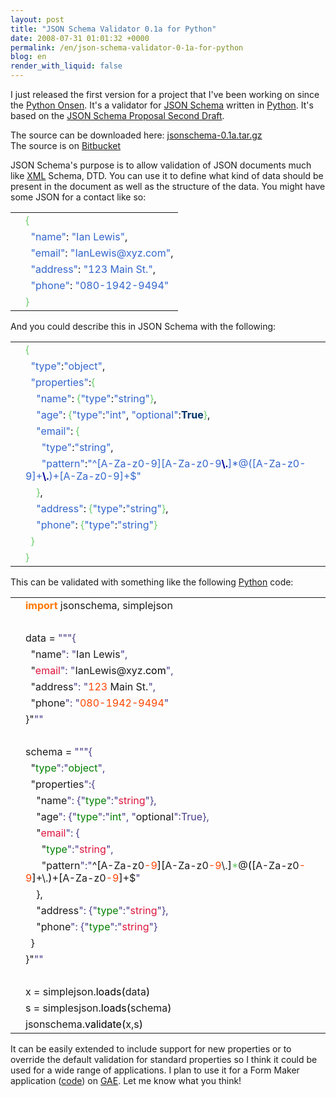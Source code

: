 ```yaml
---
layout: post
title: "JSON Schema Validator 0.1a for Python"
date: 2008-07-31 01:01:32 +0000
permalink: /en/json-schema-validator-0-1a-for-python
blog: en
render_with_liquid: false
---
```


<p>I just released the first version for a project that I've been working on since the <a href="http://www.ianlewis.org/index.php/en/python-onsen">Python Onsen</a>. It's a validator for <a href="http://www.json.com/category/json-schema/">JSON Schema</a> written in <a href="http://www.python.org/" title="Python">Python</a>. It's based on the <a href="http://groups.google.com/group/json-schema/web/json-schema-proposal---second-draft">JSON Schema Proposal Second Draft</a>.</p>

<p>The source can be downloaded here: <a href="http://jsonschema.googlecode.com/files/jsonschema-0.1a.tar.gz">jsonschema-0.1a.tar.gz</a>
<br />The source is on <a href="https://bitbucket.org/IanLewis/jsonschema/">Bitbucket</a>

<p>JSON Schema's purpose is to allow validation of JSON documents much like <a href="http://en.wikipedia.org/wiki/XML" title="XML">XML</a> Schema, DTD. You can use it to define what kind of data should be present in the document as well as the structure of the data. You might have some JSON for a contact like so:</p>

<div class="codeblock amc_javascript amc_short"><table><tr class="amc_code_odd"><td class="amc_line"><div class="amc1"></div></td><td><span style="color: #66cc66;">&#123;</span><br /></td></tr><tr class="amc_code_even"><td class="amc_line"><div class="amc2"></div></td><td>&nbsp; <span style="color: #3366CC;">&quot;name&quot;</span>: <span style="color: #3366CC;">&quot;Ian Lewis&quot;</span>,<br /></td></tr><tr class="amc_code_odd"><td class="amc_line"><div class="amc3"></div></td><td>&nbsp; <span style="color: #3366CC;">&quot;email&quot;</span>: <span style="color: #3366CC;">&quot;IanLewis@xyz.com&quot;</span>,<br /></td></tr><tr class="amc_code_even"><td class="amc_line"><div class="amc4"></div></td><td>&nbsp; <span style="color: #3366CC;">&quot;address&quot;</span>: <span style="color: #3366CC;">&quot;123 Main St.&quot;</span>,<br /></td></tr><tr class="amc_code_odd"><td class="amc_line"><div class="amc5"></div></td><td>&nbsp; <span style="color: #3366CC;">&quot;phone&quot;</span>: <span style="color: #3366CC;">&quot;080-1942-9494&quot;</span><br /></td></tr><tr class="amc_code_even"><td class="amc_line"><div class="amc6"></div></td><td><span style="color: #66cc66;">&#125;</span></td></tr></table></div>

<p>And you could describe this in JSON Schema with the following:</p>

<div class="codeblock amc_javascript amc_short"><table><tr class="amc_code_odd"><td class="amc_line"><div class="amc1"></div></td><td><span style="color: #66cc66;">&#123;</span><br /></td></tr><tr class="amc_code_even"><td class="amc_line"><div class="amc2"></div></td><td>&nbsp; <span style="color: #3366CC;">&quot;type&quot;</span>:<span style="color: #3366CC;">&quot;object&quot;</span>,<br /></td></tr><tr class="amc_code_odd"><td class="amc_line"><div class="amc3"></div></td><td>&nbsp; <span style="color: #3366CC;">&quot;properties&quot;</span>:<span style="color: #66cc66;">&#123;</span><br /></td></tr><tr class="amc_code_even"><td class="amc_line"><div class="amc4"></div></td><td>&nbsp; &nbsp; <span style="color: #3366CC;">&quot;name&quot;</span>: <span style="color: #66cc66;">&#123;</span><span style="color: #3366CC;">&quot;type&quot;</span>:<span style="color: #3366CC;">&quot;string&quot;</span><span style="color: #66cc66;">&#125;</span>,<br /></td></tr><tr class="amc_code_odd"><td class="amc_line"><div class="amc5"></div></td><td>&nbsp; &nbsp; <span style="color: #3366CC;">&quot;age&quot;</span>: <span style="color: #66cc66;">&#123;</span><span style="color: #3366CC;">&quot;type&quot;</span>:<span style="color: #3366CC;">&quot;int&quot;</span>, <span style="color: #3366CC;">&quot;optional&quot;</span>:<span style="color: #003366; font-weight: bold;">True</span><span style="color: #66cc66;">&#125;</span>,<br /></td></tr><tr class="amc_code_even"><td class="amc_line"><div class="amc6"></div></td><td>&nbsp; &nbsp; <span style="color: #3366CC;">&quot;email&quot;</span>: <span style="color: #66cc66;">&#123;</span><br /></td></tr><tr class="amc_code_odd"><td class="amc_line"><div class="amc7"></div></td><td>&nbsp; &nbsp; &nbsp; <span style="color: #3366CC;">&quot;type&quot;</span>:<span style="color: #3366CC;">&quot;string&quot;</span>,<br /></td></tr><tr class="amc_code_even"><td class="amc_line"><div class="amc8"></div></td><td>&nbsp; &nbsp; &nbsp; <span style="color: #3366CC;">&quot;pattern&quot;</span>:<span style="color: #3366CC;">&quot;^[A-Za-z0-9][A-Za-z0-9<span style="color: #000099; font-weight: bold;">\.</span>]*@([A-Za-z0-9]+<span style="color: #000099; font-weight: bold;">\.</span>)+[A-Za-z0-9]+$&quot;</span><br /></td></tr><tr class="amc_code_odd"><td class="amc_line"><div class="amc9"></div></td><td>&nbsp; &nbsp; <span style="color: #66cc66;">&#125;</span>,<br /></td></tr><tr class="amc_code_even"><td class="amc_line"><div class="amc0"><div class="amc1"></div></div></td><td>&nbsp; &nbsp; <span style="color: #3366CC;">&quot;address&quot;</span>: <span style="color: #66cc66;">&#123;</span><span style="color: #3366CC;">&quot;type&quot;</span>:<span style="color: #3366CC;">&quot;string&quot;</span><span style="color: #66cc66;">&#125;</span>,<br /></td></tr><tr class="amc_code_odd"><td class="amc_line"><div class="amc1"><div class="amc1"></div></div></td><td>&nbsp; &nbsp; <span style="color: #3366CC;">&quot;phone&quot;</span>: <span style="color: #66cc66;">&#123;</span><span style="color: #3366CC;">&quot;type&quot;</span>:<span style="color: #3366CC;">&quot;string&quot;</span><span style="color: #66cc66;">&#125;</span><br /></td></tr><tr class="amc_code_even"><td class="amc_line"><div class="amc2"><div class="amc1"></div></div></td><td>&nbsp; <span style="color: #66cc66;">&#125;</span><br /></td></tr><tr class="amc_code_odd"><td class="amc_line"><div class="amc3"><div class="amc1"></div></div></td><td><span style="color: #66cc66;">&#125;</span></td></tr></table></div>

<p>This can be validated with something like the following <a href="http://www.python.org/" title="Python">Python</a> code:</p>

<div class="codeblock amc_python amc_long"><table><tr class="amc_code_odd"><td class="amc_line"><div class="amc1"></div></td><td><span style="color: #ff7700;font-weight:bold;">import</span> jsonschema, simplejson<br /></td></tr><tr class="amc_code_even"><td class="amc_line"><div class="amc2"></div></td><td><br /></td></tr><tr class="amc_code_odd"><td class="amc_line"><div class="amc3"></div></td><td>data = <span style="color: #483d8b;">&quot;&quot;</span><span style="color: #483d8b;">&quot;{<br /></td></tr><tr class="amc_code_even"><td class="amc_line"><div class="amc4"></div></td><td>&nbsp; &quot;</span>name<span style="color: #483d8b;">&quot;: &quot;</span>Ian Lewis<span style="color: #483d8b;">&quot;,<br /></td></tr><tr class="amc_code_odd"><td class="amc_line"><div class="amc5"></div></td><td>&nbsp; &quot;</span><span style="color: #dc143c;">email</span><span style="color: #483d8b;">&quot;: &quot;</span>IanLewis@xyz.<span style="color: black;">com</span><span style="color: #483d8b;">&quot;,<br /></td></tr><tr class="amc_code_even"><td class="amc_line"><div class="amc6"></div></td><td>&nbsp; &quot;</span>address<span style="color: #483d8b;">&quot;: &quot;</span><span style="color: #ff4500;">123</span> Main St.<span style="color: #483d8b;">&quot;,<br /></td></tr><tr class="amc_code_odd"><td class="amc_line"><div class="amc7"></div></td><td>&nbsp; &quot;</span>phone<span style="color: #483d8b;">&quot;: &quot;</span><span style="color: #ff4500;">080</span><span style="color: #ff4500;">-1942</span><span style="color: #ff4500;">-9494</span><span style="color: #483d8b;">&quot;<br /></td></tr><tr class="amc_code_even"><td class="amc_line"><div class="amc8"></div></td><td>}&quot;</span><span style="color: #483d8b;">&quot;&quot;</span><br /></td></tr><tr class="amc_code_odd"><td class="amc_line"><div class="amc9"></div></td><td><br /></td></tr><tr class="amc_code_even"><td class="amc_line"><div class="amc0"><div class="amc1"></div></div></td><td>schema = <span style="color: #483d8b;">&quot;&quot;</span><span style="color: #483d8b;">&quot;{<br /></td></tr><tr class="amc_code_odd"><td class="amc_line"><div class="amc1"><div class="amc1"></div></div></td><td>&nbsp; &quot;</span><span style="color: #008000;">type</span><span style="color: #483d8b;">&quot;:&quot;</span><span style="color: #008000;">object</span><span style="color: #483d8b;">&quot;,<br /></td></tr><tr class="amc_code_even"><td class="amc_line"><div class="amc2"><div class="amc1"></div></div></td><td>&nbsp; &quot;</span>properties<span style="color: #483d8b;">&quot;:{<br /></td></tr><tr class="amc_code_odd"><td class="amc_line"><div class="amc3"><div class="amc1"></div></div></td><td>&nbsp; &nbsp; &quot;</span>name<span style="color: #483d8b;">&quot;: {&quot;</span><span style="color: #008000;">type</span><span style="color: #483d8b;">&quot;:&quot;</span><span style="color: #dc143c;">string</span><span style="color: #483d8b;">&quot;},<br /></td></tr><tr class="amc_code_even"><td class="amc_line"><div class="amc4"><div class="amc1"></div></div></td><td>&nbsp; &nbsp; &quot;</span>age<span style="color: #483d8b;">&quot;: {&quot;</span><span style="color: #008000;">type</span><span style="color: #483d8b;">&quot;:&quot;</span><span style="color: #008000;">int</span><span style="color: #483d8b;">&quot;, &quot;</span>optional<span style="color: #483d8b;">&quot;:True},<br /></td></tr><tr class="amc_code_odd"><td class="amc_line"><div class="amc5"><div class="amc1"></div></div></td><td>&nbsp; &nbsp; &quot;</span><span style="color: #dc143c;">email</span><span style="color: #483d8b;">&quot;: {<br /></td></tr><tr class="amc_code_even"><td class="amc_line"><div class="amc6"><div class="amc1"></div></div></td><td>&nbsp; &nbsp; &nbsp; &quot;</span><span style="color: #008000;">type</span><span style="color: #483d8b;">&quot;:&quot;</span><span style="color: #dc143c;">string</span><span style="color: #483d8b;">&quot;,<br /></td></tr><tr class="amc_code_odd"><td class="amc_line"><div class="amc7"><div class="amc1"></div></div></td><td>&nbsp; &nbsp; &nbsp; &quot;</span>pattern<span style="color: #483d8b;">&quot;:&quot;</span>^<span style="color: black;">&#91;</span>A-Za-z0<span style="color: #ff4500;">-9</span><span style="color: black;">&#93;</span><span style="color: black;">&#91;</span>A-Za-z0<span style="color: #ff4500;">-9</span>\.<span style="color: black;">&#93;</span><span style="color: #66cc66;">*</span>@<span style="color: black;">&#40;</span><span style="color: black;">&#91;</span>A-Za-z0<span style="color: #ff4500;">-9</span><span style="color: black;">&#93;</span>+\.<span style="color: black;">&#41;</span>+<span style="color: black;">&#91;</span>A-Za-z0<span style="color: #ff4500;">-9</span><span style="color: black;">&#93;</span>+$<span style="color: #483d8b;">&quot;<br /></td></tr><tr class="amc_code_even"><td class="amc_line"><div class="amc8"><div class="amc1"></div></div></td><td>&nbsp; &nbsp; },<br /></td></tr><tr class="amc_code_odd"><td class="amc_line"><div class="amc9"><div class="amc1"></div></div></td><td>&nbsp; &nbsp; &quot;</span>address<span style="color: #483d8b;">&quot;: {&quot;</span><span style="color: #008000;">type</span><span style="color: #483d8b;">&quot;:&quot;</span><span style="color: #dc143c;">string</span><span style="color: #483d8b;">&quot;},<br /></td></tr><tr class="amc_code_even"><td class="amc_line"><div class="amc0"><div class="amc2"></div></div></td><td>&nbsp; &nbsp; &quot;</span>phone<span style="color: #483d8b;">&quot;: {&quot;</span><span style="color: #008000;">type</span><span style="color: #483d8b;">&quot;:&quot;</span><span style="color: #dc143c;">string</span><span style="color: #483d8b;">&quot;}<br /></td></tr><tr class="amc_code_odd"><td class="amc_line"><div class="amc1"><div class="amc2"></div></div></td><td>&nbsp; }<br /></td></tr><tr class="amc_code_even"><td class="amc_line"><div class="amc2"><div class="amc2"></div></div></td><td>}&quot;</span><span style="color: #483d8b;">&quot;&quot;</span><br /></td></tr><tr class="amc_code_odd"><td class="amc_line"><div class="amc3"><div class="amc2"></div></div></td><td><br /></td></tr><tr class="amc_code_even"><td class="amc_line"><div class="amc4"><div class="amc2"></div></div></td><td>x = simplejson.<span style="color: black;">loads</span><span style="color: black;">&#40;</span>data<span style="color: black;">&#41;</span><br /></td></tr><tr class="amc_code_odd"><td class="amc_line"><div class="amc5"><div class="amc2"></div></div></td><td>s = simplesjson.<span style="color: black;">loads</span><span style="color: black;">&#40;</span>schema<span style="color: black;">&#41;</span><br /></td></tr><tr class="amc_code_even"><td class="amc_line"><div class="amc6"><div class="amc2"></div></div></td><td>jsonschema.<span style="color: black;">validate</span><span style="color: black;">&#40;</span>x,s<span style="color: black;">&#41;</span></td></tr></table></div>

<p>It can be easily extended to include support for new properties or to override the default validation for standard properties so I think it could be used for a wide range of applications. I plan to use it for a Form Maker application (<a href="http://www.ianlewis.org/hg/formmaker-appengine/">code</a>) on <a href="http://code.google.com/appengine/" title="Google App Engine">GAE</a>. Let me know what you think!</p></p>